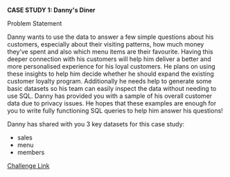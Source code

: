 **CASE STUDY 1: Danny's Diner**

Problem Statement

Danny wants to use the data to answer a few simple questions about his customers, especially about their visiting patterns, how much money they’ve spent and also which menu items are their favourite. 
Having this deeper connection with his customers will help him deliver a better and more personalised experience for his loyal customers.
He plans on using these insights to help him decide whether he should expand the existing customer loyalty program.
Additionally he needs help to generate some basic datasets so his team can easily inspect the data without needing to use SQL.
Danny has provided you with a sample of his overall customer data due to privacy issues. 
He hopes that these examples are enough for you to write fully functioning SQL queries to help him answer his questions!

Danny has shared with you 3 key datasets for this case study:
  - sales
  - menu
  - members

[Challenge Link](https://8weeksqlchallenge.com/case-study-1)
